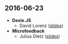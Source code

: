 2016-06-23
----------
- **Dexie.JS**
  - David Lorenz ([slides](https://slides.com/activenode/h-2-3/live#/))
- **Microfeedback**
  - Julius Dietz ([slides](http://www.slideshare.net/JuliusDietz1/microfeedback-ux-camp-switzerland))

